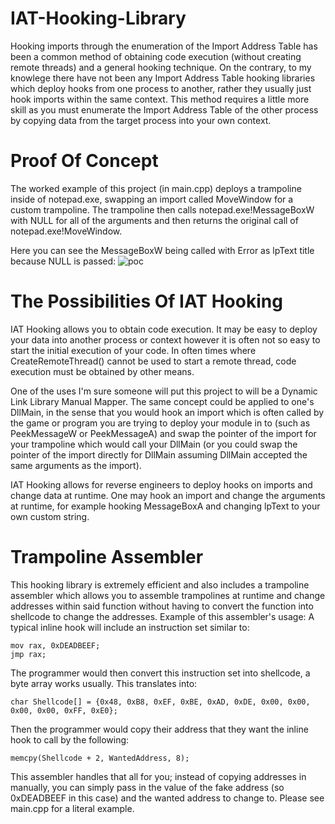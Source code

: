 # IAT-Hooking-Library

Hooking imports through the enumeration of the Import Address Table has been a common method of obtaining code execution (without creating remote threads) and a general hooking technique. On the contrary, to my knowlege there have not been any Import Address Table hooking libraries which deploy hooks from one process to another, rather they usually just hook imports within the same context. This method requires a little more skill as you must enumerate the Import Address Table of the other process by copying data from the target process into your own context.

# Proof Of Concept
The worked example of this project (in main.cpp) deploys a trampoline inside of notepad.exe, swapping an import called MoveWindow for a custom trampoline. The trampoline then calls notepad.exe!MessageBoxW with NULL for all of the arguments and then returns the original call of notepad.exe!MoveWindow. 

Here you can see the MessageBoxW being called with Error as lpText title because NULL is passed:
![poc](https://user-images.githubusercontent.com/64642265/119012147-ac77ed00-b98d-11eb-8853-d188bde012d7.png)

# The Possibilities Of IAT Hooking
IAT Hooking allows you to obtain code execution. It may be easy to deploy your data into another process or context however it is often not so easy to start the initial execution of your code. In often times where CreateRemoteThread() cannot be used to start a remote thread, code execution must be obtained by other means. 

One of the uses I'm sure someone will put this project to will be a Dynamic Link Library Manual Mapper. The same concept could be applied to one's DllMain, in the sense that you would hook an import which is often called by the game or program you are trying to deploy your module in to (such as PeekMessageW or PeekMessageA) and swap the pointer of the import for your trampoline which would call your DllMain (or you could swap the pointer of the import directly for DllMain assuming DllMain accepted the same arguments as the import). 

IAT Hooking allows for reverse engineers to deploy hooks on imports and change data at runtime. One may hook an import and change the arguments at runtime, for example hooking MessageBoxA and changing lpText to your own custom string. 

# Trampoline Assembler
This hooking library is extremely efficient and also includes a trampoline assembler which allows you to assemble trampolines at runtime and change addresses within said function without having to convert the function into shellcode to change the addresses. 
Example of this assembler's usage:
A typical inline hook will include an instruction set similar to:
```
mov rax, 0xDEADBEEF;
jmp rax;
```
The programmer would then convert this instruction set into shellcode, a byte array works usually. This translates into: 
```
char Shellcode[] = {0x48, 0xB8, 0xEF, 0xBE, 0xAD, 0xDE, 0x00, 0x00, 0x00, 0x00, 0xFF, 0xE0};                
```
Then the programmer would copy their address that they want the inline hook to call by the following:
```
memcpy(Shellcode + 2, WantedAddress, 8);
```

This assembler handles that all for you; instead of copying addresses in manually, you can simply pass in the value of the fake address (so 0xDEADBEEF in this case) and the wanted address to change to. Please see main.cpp for a literal example.

